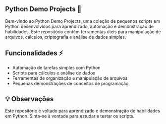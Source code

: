 ## Python Demo Projects 🐍

Bem-vindo ao Python Demo Projects, uma coleção de pequenos scripts em Python desenvolvidos para aprendizado, automação e demonstração de habilidades. Este repositório contém ferramentas úteis para manipulação de arquivos, cálculos, criptografia e análise de dados simples.

## Funcionalidades ⚡

- Automação de tarefas simples com Python
- Scripts para cálculos e análise de dados
- Ferramentas de organização e manipulação de arquivos
- Pequenas demonstrações de conceitos de programação

## 💡 Observações

Este repositório é voltado para aprendizado e demonstração de habilidades em Python. Sinta-se à vontade para estudar e testar os scripts.
